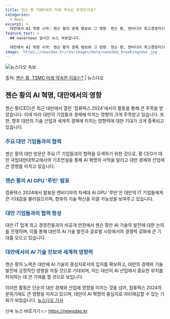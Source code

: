 ```yaml
---
title: 젠슨 황 TSMC와의 미래 약속은 무엇인가요?
categories:
  - News
excerpt: >
  대만에서 AI 혁명 시작: 젠슨 황의 광폭 행보와 그 영향  젠슨 황, 엔비디아 최고경영자(CEO),는 지난…
feature_text: >
  ## navernews 실시간 뉴스 속보입니다.

  대만에서 AI 혁명 시작: 젠슨 황의 광폭 행보와 그 영향  젠슨 황, 엔비디아 최고경영자(CEO),는 지난…
image: 'https://newsdao.kr/res/images/meta/newsdao_breakingnews.jpg'
---
```


![뉴스다오 속보](https://newsdao.kr/res/images/meta/newsdao_breakingnews.jpg)

<p>출처: <a href="https://newsdao.kr/4049" rel="dofollow">젠슨 황, TSMC 미래 약속한 이유는?</a> | 뉴스다오</p>

<h2 data-ke-size="size26">젠슨 황의 AI 혁명, 대만에서의 영향</h2>
젠슨 황(CEO)은 최근 대만에서 열린 '컴퓨텍스 2024'에서의 활동을 통해 큰 주목을 받았습니다. 이에 따라 대만의 기업들과 경제에 미치는 영향이 크게 주목받고 있습니다. 또한, 향후 대만의 기술 산업과 세계적 경제에 미치는 영향력에 대한 기대가 크게 증폭되고 있습니다.

<p data-ke-size="size16"></p>

<h3><b><span style="color: #1a5490;">주요 대만 기업들과의 협력</span></b></h3>
젠슨 황의 대만 방문은 주요 IT 기업들과의 협력을 모색하기 위한 것으로, 황 CEO가 대만 국립대만대학교에서의 기조연설을 통해 AI 혁명의 서막을 알리고 대만 경제와 산업에 큰 영향을 미치고 있습니다.

<h3><b><span style="color: #1a5490;">젠슨 황의 AI GPU '루빈' 발표</span></b></h3>
컴퓨텍스 2024에서 발표된 엔비디아의 차세대 AI GPU '루빈'은 대만의 IT 기업들에게 큰 기대감을 불러일으키며, 향후의 기술 혁신을 이끌 가능성을 보여주고 있습니다.

<h3><b><span style="color: #1a5490;">대만 기업들과의 협력 형성</span></b></h3>
대만 IT 업계 최고 경영진들과의 비공개 만찬에서 젠슨 황은 AI 기술의 발전에 대한 논의를 진행하며, 이를 통해 대만의 AI 기술 발전과 글로벌 시장에서의 경쟁력 강화에 큰 기대를 모으고 있습니다.

<h3><b><span style="color: #1a5490;">대만에서의 AI 기술 진보와 세계적 영향력</span></b></h3>
젠슨 황의 노력은 대만에 AI 기술의 중심지로서의 입지를 확보하고, 대만의 경제와 기술 발전에 긍정적인 영향을 끼칠 것으로 기대되며, 이는 대만이 AI 산업에서 중요한 위치를 차지하는 데 큰 기여를 할 것으로 보입니다.

이러한 활동은 단순히 대만 경제와 산업에 영향을 미치는 것을 넘어, 컴퓨텍스 2024의 분위기에도 큰 영향을 미치고 있으며, 대만이 AI 혁명의 중심지로 자리매김할 수 있는 기회가 되었습니다. <a href="https://newsdao.kr/4049">뉴스다오 기사</a> 

신속 뉴스 바로가기 👉 <a href="https://newsdao.kr" rel="dofollow">https://newsdao.kr</a>


